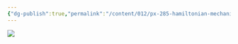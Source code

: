 ```yaml
---
{"dg-publish":true,"permalink":"/content/012/px-285-hamiltonian-mechanics-and-fluid-dynamics/px-285-b-0-fluid-dynamics/","created":"2024-11-27T22:45:28.327+00:00","updated":"2024-11-27T22:45:31.095+00:00"}
---
```


<img src = 'https://www.thisiscolossal.com/wp-content/uploads/2018/12/agifcolossalflow2.gif'  class = 'banner'>

